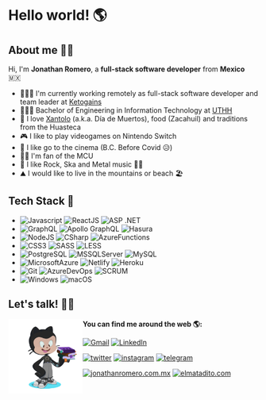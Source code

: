 # Hello world! 🌎

## **About me 🙋🏽**

Hi, I'm **Jonathan Romero**, a **full-stack software developer** from **Mexico** 🇲🇽

- 🧑🏻‍💻 I'm currently working remotely as full-stack software developer and team leader at [Ketogains](https://www.ketogains.com)
- 👨🏽‍🎓 Bachelor of Engineering in Information Technology at [UTHH](http://uthh.edu.mx/)
- 🤠 I love [Xantolo](https://xantolo.mx) (a.k.a. Día de Muertos), food (Zacahuil) and traditions from the Huasteca
- 🎮 I like to play videogames on Nintendo Switch
- 🎥 I like go to the cinema (B.C. Before Covid 😥)
- 🦸🏽 I'm fan of the MCU
- 🎵 I like Rock, Ska and Metal music 🤘🏽
- ⛰ I would like to live in the mountains or beach 🏖

## **Tech Stack 🧰**

- ![Javascript](https://img.shields.io/badge/-Javascript-F7DF1E?style=badge-flat&logo=javascript&logoColor=white) ![ReactJS](https://img.shields.io/badge/-React_JS-61DAFB?style=badge-flat&logo=react&logoColor=white) ![ASP .NET](https://img.shields.io/badge/-ASP.NET-0089D6?style=badge-flat&logo=microsoft&logoColor=white)
- ![GraphQL](https://img.shields.io/badge/-GraphQL-E10098?style=badge-flat&logo=graphql&logoColor=white) ![Apollo GraphQL](https://img.shields.io/badge/-Apollo-311C87?style=badge-flat&logo=apollo-graphql&logoColor=white) ![Hasura](https://img.shields.io/badge/-HASURA-111b29?style=badge-flat)
- ![NodeJS](https://img.shields.io/badge/-NodeJS-339933?style=badge-flat&logo=node.JS&logoColor=white) ![CSharp](https://img.shields.io/badge/-CSharp-239120?style=badge-flat&logo=c-sharp&logoColor=white) ![AzureFunctions](https://img.shields.io/badge/-Azure_Functions-0062AD?style=badge-flat&logo=azure-functions&logoColor=white)
- ![CSS3](https://img.shields.io/badge/-CSS3-1572B6?style=badge-flat&logo=css3&logoColor=white) ![SASS](https://img.shields.io/badge/-SASS-CC6699?style=badge-flat&logo=Sass&logoColor=white) ![LESS](https://img.shields.io/badge/-{LESS}-1d365d?style=badge-flat)
- ![PostgreSQL](https://img.shields.io/badge/-PostgreSQL-336791?style=badge-flat&logo=postgresql) ![MSSQLServer](https://img.shields.io/badge/-MS_SQL_Server-CC2927?style=badge-flat&logo=microsoft-sql-server) ![MySQL](https://img.shields.io/badge/-MySQL-4479A1?style=badge-flat&logo=mysql&logoColor=white)
- ![MicrosoftAzure](https://img.shields.io/badge/-Microsoft_Azure-0089D6?style=badge-flat&logo=microsoft-azure&logoColor=white) ![Netlify](https://img.shields.io/badge/-Netlify-00C7B7?style=badge-flat&logo=netlify&logoColor=white) ![Heroku](https://img.shields.io/badge/-Heroku-430098?style=badge-flat&logo=heroku&logoColor=white)
- ![Git](https://img.shields.io/badge/-Git-F05032?style=badge-flat&logo=git&logoColor=white) ![AzureDevOps](https://img.shields.io/badge/-Azure_DevOps-0078D7?style=badge-flat&logo=azure-devops&logoColor=white) ![SCRUM](https://img.shields.io/badge/-SCRUM-666666?style=badge-flat)
- ![Windows](https://img.shields.io/badge/-Windows-0078D6?style=badge-flat&logo=windows) ![macOS](https://img.shields.io/badge/-macOS-999999?style=badge-flat&logo=apple&logoColor=white)

## **Let's talk! 👋🏼**

**You can find me around the web 🌎:**
<img align="left" width="150" height="150" src="assets/myoctocat.gif?raw=true">

[![Gmail](https://img.shields.io/badge/-mail-D14836?style=social&logo=gmail)](mailto:hi@jonathanromero.com.mx)
[![LinkedIn](https://img.shields.io/badge/-linkedin-0077B5?style=social&logo=linkedin)](https://www.linkedin.com/in/jromeroh93/)

[![twitter](https://img.shields.io/badge/-twitter-1DA1F2?style=social&logo=twitter)](https://twitter.com/elMataditoMX) [![instagram](https://img.shields.io/badge/-instagram-1DA1F2?style=social&logo=Instagram)](https://instagram.com/elmatadito) [![telegram](https://img.shields.io/badge/-telegram-1DA1F2?style=social&logo=telegram)](https://t.me/elmatadito)

[![jonathanromero.com.mx](https://img.shields.io/badge/-jonathanromero.com.mx-000000?style=badge&logo=react&logoColor=white)](https://jonathanromero.com.mx)
[![elmatadito.com](https://img.shields.io/badge/-elmatadito.com-000000?style=badge&logo=wordpress&logoColor=white)](https://jonathanromero.com.mx)

<!-- 

I was inspired from Monica Powell (https://github.com/M0nica)

Badges from https://shields.io/ 

Octocat from https://myoctocat.com/ 

--!>
